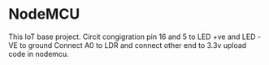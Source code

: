 # NodeMCU
This IoT base project.
Circit congigration 
pin 16 and 5 to LED +ve 
and LED -VE to ground
Connect A0 to LDR and connect other end to 3.3v
upload code in nodemcu. 
